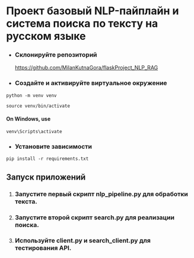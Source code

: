 # Проект базовый NLP-пайплайн и система поиска по тексту на русском языке

* ### Склонируйте репозиторий
    https://github.com/MilanKutnaGora/flaskProject_NLP_RAG

* ### Создайте и активируйте виртуальное окружение

`python -m venv venv`

`source venv/bin/activate` 

#### On Windows, use 

`venv\Scripts\activate` 

* ### Установите зависимости

`pip install -r requirements.txt`

## Запуск приложений

1. ### Запустите первый скрипт nlp_pipeline.py для обработки текста.

1. ### Запустите второй скрипт search.py для реализации поиска.

1. ### Используйте client.py и search_client.py для тестирования API.


